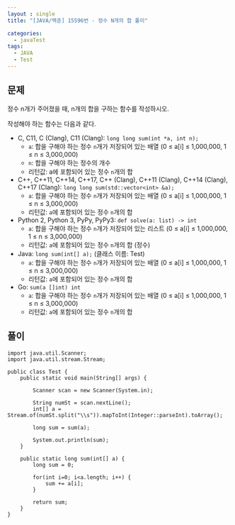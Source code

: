 ```yaml
---
layout : single
title: "[JAVA/백준] 15596번 - 정수 N개의 합 풀이"

categories:
  - javaTest
tags:
  - JAVA
  - Test
---
```



## 문제

정수 n개가 주어졌을 때, n개의 합을 구하는 함수를 작성하시오.

작성해야 하는 함수는 다음과 같다.

-   C, C11, C (Clang), C11 (Clang):  `long long sum(int *a, int n);`
    -   `a`: 합을 구해야 하는 정수  `n`개가 저장되어 있는 배열 (0 ≤ a[i] ≤ 1,000,000, 1 ≤ n ≤ 3,000,000)
    -   `n`: 합을 구해야 하는 정수의 개수
    -   리턴값: a에 포함되어 있는 정수  `n`개의 합
-   C++, C++11, C++14, C++17, C++ (Clang), C++11 (Clang), C++14 (Clang), C++17 (Clang):  `long long sum(std::vector<int> &a);`
    -   `a`: 합을 구해야 하는 정수  `n`개가 저장되어 있는 배열 (0 ≤ a[i] ≤ 1,000,000, 1 ≤ n ≤ 3,000,000)
    -   리턴값: `a`에 포함되어 있는 정수  `n`개의 합
-   Python 2, Python 3, PyPy, PyPy3:  `def solve(a: list) -> int`
    -   `a`: 합을 구해야 하는 정수  `n`개가 저장되어 있는 리스트 (0 ≤ a[i] ≤ 1,000,000, 1 ≤ n ≤ 3,000,000)
    -   리턴값: `a`에 포함되어 있는 정수  `n`개의 합 (정수)
-   Java:  `long sum(int[] a);`  (클래스 이름: Test)
    -   `a`: 합을 구해야 하는 정수  `n`개가 저장되어 있는 배열 (0 ≤ a[i] ≤ 1,000,000, 1 ≤ n ≤ 3,000,000)
    -   리턴값: `a`에 포함되어 있는 정수  `n`개의 합
-   Go: `sum(a []int) int`
    -   `a`: 합을 구해야 하는 정수  `n`개가 저장되어 있는 배열 (0 ≤ a[i] ≤ 1,000,000, 1 ≤ n ≤ 3,000,000)
    -   리턴값: `a`에 포함되어 있는 정수  `n`개의 합

## 풀이
~~~
import java.util.Scanner;
import java.util.stream.Stream;

public class Test {
	public static void main(String[] args) {
			
		Scanner scan = new Scanner(System.in);
		
		String numSt = scan.nextLine();
		int[] a = Stream.of(numSt.split("\\s")).mapToInt(Integer::parseInt).toArray();
		
		long sum = sum(a);
		
		System.out.println(sum);
	}

	public static long sum(int[] a) {
		long sum = 0;
		
		for(int i=0; i<a.length; i++) {
			sum += a[i];
		}
		
		return sum;
	}
}
~~~
